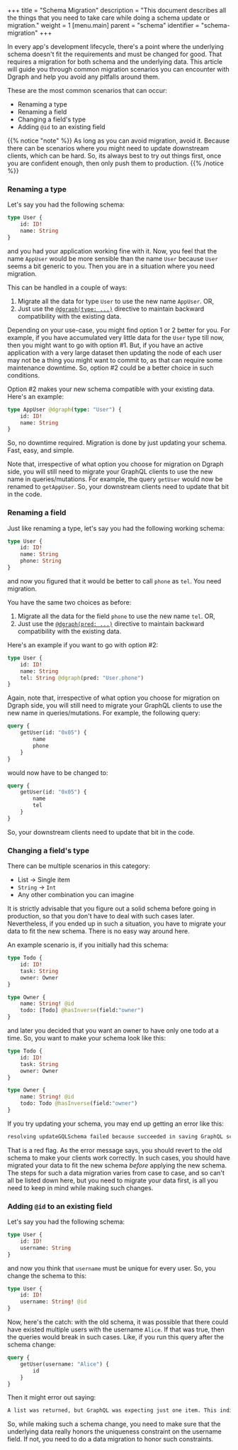 +++
title = "Schema Migration"
description = "This document describes all the things that you need to take care while doing a schema update or migration."
weight = 1
[menu.main]
    parent = "schema"
    identifier = "schema-migration"
+++

In every app's development lifecycle, there's a point where the underlying schema doesn't fit the requirements and must be changed for good.
That requires a migration for both schema and the underlying data.
This article will guide you through common migration scenarios you can encounter with Dgraph and help you avoid any pitfalls around them.

These are the most common scenarios that can occur:
* Renaming a type
* Renaming a field
* Changing a field's type
* Adding `@id` to an existing field

{{% notice "note" %}}
As long as you can avoid migration, avoid it. 
Because there can be scenarios where you might need to update downstream clients, which can be hard.
So, its always best to try out things first, once you are confident enough, then only push them to 
production.
{{% /notice %}}

### Renaming a type

Let's say you had the following schema:

```graphql
type User {
    id: ID!
    name: String
}
```

and you had your application working fine with it. Now, you feel that the name `AppUser` would be
more sensible than the name `User` because `User` seems a bit generic to you. Then you are in a 
situation where you need migration.

This can be handled in a couple of ways:
1. Migrate all the data for type `User` to use the new name `AppUser`. OR,
2. Just use the [`@dgraph(type: ...)`](/graphql/dgraph) directive to maintain backward compatibility 
   with the existing data.

Depending on your use-case, you might find option 1 or 2 better for you. For example, if you 
have accumulated very little data for the `User` type till now, then you might want to go with 
option #1. But, if you have an active application with a very large dataset then updating the 
node of each user may not be a thing you might want to commit to, as that can require some 
maintenance downtime. So, option #2 could be a better choice in such conditions.

Option #2 makes your new schema compatible with your existing data. Here's an example:

```graphql
type AppUser @dgraph(type: "User") {
    id: ID!
    name: String
}
```

So, no downtime required. Migration is done by just updating your schema. Fast, easy, and simple.

Note that, irrespective of what option you choose for migration on Dgraph side, you will still 
need to migrate your GraphQL clients to use the new name in queries/mutations. For example, the 
query `getUser` would now be renamed to `getAppUser`. So, your downstream clients need to update 
that bit in the code.

### Renaming a field

Just like renaming a type, let's say you had the following working schema:

```graphql
type User {
    id: ID!
    name: String
    phone: String
}
```

and now you figured that it would be better to call `phone` as `tel`. You need migration.

You have the same two choices as before:
1. Migrate all the data for the field `phone` to use the new name `tel`. OR,
2. Just use the [`@dgraph(pred: ...)`](/graphql/dgraph) directive to maintain backward compatibility
   with the existing data.
   
Here's an example if you want to go with option #2:

```graphql
type User {
    id: ID!
    name: String
    tel: String @dgraph(pred: "User.phone")
}
```

Again, note that, irrespective of what option you choose for migration on Dgraph side, you will 
still need to migrate your GraphQL clients to use the new name in queries/mutations. For example,
the following query:

```graphql
query {
    getUser(id: "0x05") {
        name
        phone
    }
}
```

would now have to be changed to:

```graphql
query {
    getUser(id: "0x05") {
        name
        tel
    }
}
```

So, your downstream clients need to update that bit in the code.

### Changing a field's type

There can be multiple scenarios in this category:
* List -> Single item
* `String` -> `Int`
* Any other combination you can imagine

It is strictly advisable that you figure out a solid schema before going in production, so that 
you don't have to deal with such cases later. Nevertheless, if you ended up in such a situation, you
have to migrate your data to fit the new schema. There is no easy way around here.

An example scenario is, if you initially had this schema:

```graphql
type Todo {
    id: ID!
    task: String
    owner: Owner
}  

type Owner {
    name: String! @id
    todo: [Todo] @hasInverse(field:"owner")
}
```

and later you decided that you want an owner to have only one todo at a time. So, you want to 
make your schema look like this:

```graphql
type Todo {
    id: ID!
    task: String
    owner: Owner
}  

type Owner {
    name: String! @id
    todo: Todo @hasInverse(field:"owner")
}
```

If you try updating your schema, you may end up getting an error like this:

```txt
resolving updateGQLSchema failed because succeeded in saving GraphQL schema but failed to alter Dgraph schema - GraphQL layer may exhibit unexpected behavior, reapplying the old GraphQL schema may prevent any issues: Schema change not allowed from [uid] => uid without deleting pred: owner.todo
```

That is a red flag. As the error message says, you should revert to the old schema to make your 
clients work correctly. In such cases, you should have migrated your data to fit the new schema
_before_ applying the new schema. The steps for such a data migration varies from case to case, 
and so can't all be listed down here, but you need to migrate your data first, is all you need 
to keep in mind while making such changes.

### Adding `@id` to an existing field

Let's say you had the following schema:

```graphql
type User {
    id: ID!
    username: String
}
```

and now you think that `username` must be unique for every user. So, you change the schema to this:

```graphql
type User {
    id: ID!
    username: String! @id
}
```

Now, here's the catch: with the old schema, it was possible that there could have existed 
multiple users with the username `Alice`. If that was true, then the queries would break in such 
cases. Like, if you run this query after the schema change:

```graphql
query {
    getUser(username: "Alice") {
        id
    }
}
```

Then it might error out saying:

```txt
A list was returned, but GraphQL was expecting just one item. This indicates an internal error - probably a mismatch between the GraphQL and Dgraph/remote schemas. The value was resolved as null (which may trigger GraphQL error propagation) and as much other data as possible returned.
```

So, while making such a schema change, you need to make sure that the underlying data really 
honors the uniqueness constraint on the username field. If not, you need to do a data migration 
to honor such constraints.
